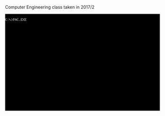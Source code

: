 Computer Engineering class taken in 2017/2

![Pacman Assembly 8086 DOSBOX Demo - obs: lag caused by video to gif conversion](demo.gif)
